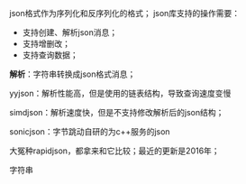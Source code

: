 json格式作为序列化和反序列化的格式；
json库支持的操作需要：
- 支持创建、解析json消息；
- 支持增删改；
- 支持查询数据；


**解析**：字符串转换成json格式消息；

yyjson：解析性能高，但是使用的链表结构，导致查询速度变慢

simdjson：解析速度快，但是不支持修改解析后的json结构；

sonicjson：字节跳动自研的为c++服务的json


大冤种rapidjson，都拿来和它比较；最近的更新是2016年；

字符串